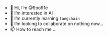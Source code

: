 - 👋 Hi, I’m @9oo91e
- 👀 I’m interested in AI
- 🌱 I’m currently learning `langchain`
- 💞️ I’m looking to collaborate on nothing now...
- 📫 How to reach me ...

<!---
9oo91e/9oo91e is a ✨ special ✨ repository because its `README.md` (this file) appears on your GitHub profile.
You can click the Preview link to take a look at your changes.
--->
